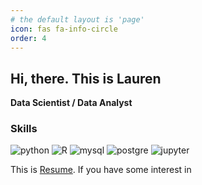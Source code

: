 ```yaml
---
# the default layout is 'page'
icon: fas fa-info-circle
order: 4
---
```


## Hi, there. This is Lauren
**Data Scientist / Data Analyst**

### Skills  
<img src="https://img.shields.io/badge/Python-3766AB?style=flat-square&logo=Python&logoColor=white" alt="python"/>
<img src="https://img.shields.io/badge/r-276DC3?style=flat-square&logo=r&logoColor=white" alt="R"/>
<img src="https://img.shields.io/badge/mysql-4479A1?style=flat-square&logo=mysql&logoColor=white" alt="mysql"/>
<img src="https://img.shields.io/badge/postgresql-4169E1?style=flat-square&logo=postgresql&logoColor=white" alt="postgre"/>
<img src="https://img.shields.io/badge/jupyter-F37626?style=flat-square&logo=jupyter&logoColor=white" alt="jupyter"/>



This is [Resume](https://github.com/user-attachments/files/16760501/New_Resume.docx.pdf). If you have some interest in 
